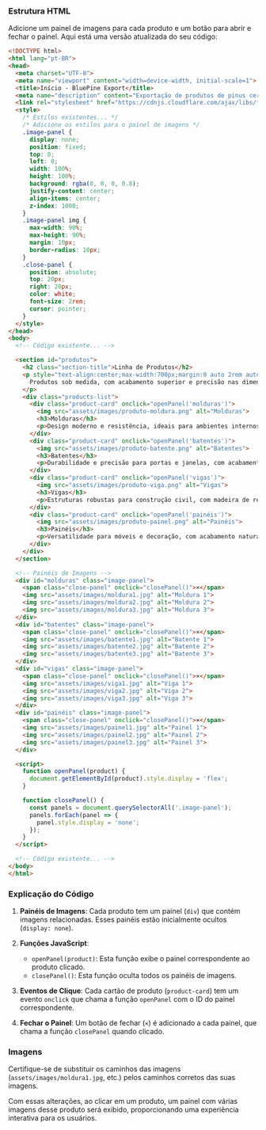 ### Estrutura HTML

Adicione um painel de imagens para cada produto e um botão para abrir e fechar o painel. Aqui está uma versão atualizada do seu código:

```html
<!DOCTYPE html>
<html lang="pt-BR">
<head>
  <meta charset="UTF-8">
  <meta name="viewport" content="width=device-width, initial-scale=1">
  <title>Início - BluePine Export</title>
  <meta name="description" content="Exportação de produtos de pinus certificados, com qualidade, inovação e sustentabilidade.">
  <link rel="stylesheet" href="https://cdnjs.cloudflare.com/ajax/libs/font-awesome/6.4.2/css/all.min.css">
  <style>
    /* Estilos existentes... */
    /* Adicione os estilos para o painel de imagens */
    .image-panel {
      display: none;
      position: fixed;
      top: 0;
      left: 0;
      width: 100%;
      height: 100%;
      background: rgba(0, 0, 0, 0.8);
      justify-content: center;
      align-items: center;
      z-index: 1000;
    }
    .image-panel img {
      max-width: 90%;
      max-height: 90%;
      margin: 10px;
      border-radius: 10px;
    }
    .close-panel {
      position: absolute;
      top: 20px;
      right: 20px;
      color: white;
      font-size: 2rem;
      cursor: pointer;
    }
  </style>
</head>
<body>
  <!-- Código existente... -->

  <section id="produtos">
    <h2 class="section-title">Linha de Produtos</h2>
    <p style="text-align:center;max-width:700px;margin:0 auto 2rem auto;">
      Produtos sob medida, com acabamento superior e precisão nas dimensões. Desenvolvemos soluções para cada necessidade do seu projeto.
    </p>
    <div class="products-list">
      <div class="product-card" onclick="openPanel('molduras')">
        <img src="assets/images/produto-moldura.png" alt="Molduras">
        <h3>Molduras</h3>
        <p>Design moderno e resistência, ideais para ambientes internos e externos.</p>
      </div>
      <div class="product-card" onclick="openPanel('batentes')">
        <img src="assets/images/produto-batente.png" alt="Batentes">
        <h3>Batentes</h3>
        <p>Durabilidade e precisão para portas e janelas, com acabamento impecável.</p>
      </div>
      <div class="product-card" onclick="openPanel('vigas')">
        <img src="assets/images/produto-viga.png" alt="Vigas">
        <h3>Vigas</h3>
        <p>Estruturas robustas para construção civil, com madeira de reflorestamento.</p>
      </div>
      <div class="product-card" onclick="openPanel('painéis')">
        <img src="assets/images/produto-painel.png" alt="Painéis">
        <h3>Painéis</h3>
        <p>Versatilidade para móveis e decoração, com acabamento natural ou especial.</p>
      </div>
    </div>
  </section>

  <!-- Painéis de Imagens -->
  <div id="molduras" class="image-panel">
    <span class="close-panel" onclick="closePanel()">×</span>
    <img src="assets/images/moldura1.jpg" alt="Moldura 1">
    <img src="assets/images/moldura2.jpg" alt="Moldura 2">
    <img src="assets/images/moldura3.jpg" alt="Moldura 3">
  </div>
  <div id="batentes" class="image-panel">
    <span class="close-panel" onclick="closePanel()">×</span>
    <img src="assets/images/batente1.jpg" alt="Batente 1">
    <img src="assets/images/batente2.jpg" alt="Batente 2">
    <img src="assets/images/batente3.jpg" alt="Batente 3">
  </div>
  <div id="vigas" class="image-panel">
    <span class="close-panel" onclick="closePanel()">×</span>
    <img src="assets/images/viga1.jpg" alt="Viga 1">
    <img src="assets/images/viga2.jpg" alt="Viga 2">
    <img src="assets/images/viga3.jpg" alt="Viga 3">
  </div>
  <div id="painéis" class="image-panel">
    <span class="close-panel" onclick="closePanel()">×</span>
    <img src="assets/images/painel1.jpg" alt="Painel 1">
    <img src="assets/images/painel2.jpg" alt="Painel 2">
    <img src="assets/images/painel3.jpg" alt="Painel 3">
  </div>

  <script>
    function openPanel(product) {
      document.getElementById(product).style.display = 'flex';
    }

    function closePanel() {
      const panels = document.querySelectorAll('.image-panel');
      panels.forEach(panel => {
        panel.style.display = 'none';
      });
    }
  </script>

  <!-- Código existente... -->
</body>
</html>
```

### Explicação do Código

1. **Painéis de Imagens**: Cada produto tem um painel (`div`) que contém imagens relacionadas. Esses painéis estão inicialmente ocultos (`display: none`).

2. **Funções JavaScript**:
   - `openPanel(product)`: Esta função exibe o painel correspondente ao produto clicado.
   - `closePanel()`: Esta função oculta todos os painéis de imagens.

3. **Eventos de Clique**: Cada cartão de produto (`product-card`) tem um evento `onclick` que chama a função `openPanel` com o ID do painel correspondente.

4. **Fechar o Painel**: Um botão de fechar (`×`) é adicionado a cada painel, que chama a função `closePanel` quando clicado.

### Imagens
Certifique-se de substituir os caminhos das imagens (`assets/images/moldura1.jpg`, etc.) pelos caminhos corretos das suas imagens.

Com essas alterações, ao clicar em um produto, um painel com várias imagens desse produto será exibido, proporcionando uma experiência interativa para os usuários.